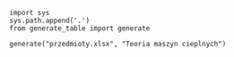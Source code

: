 ```{.python .cb-run}
import sys
sys.path.append('.')
from generate_table import generate

generate("przedmioty.xlsx", "Teoria maszyn cieplnych")
```
